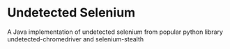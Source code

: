 # Undetected Selenium

A Java implementation of undetected selenium from popular python library undetected-chromedriver and selenium-stealth
